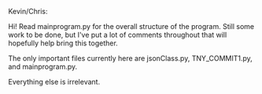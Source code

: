 Kevin/Chris:

Hi! Read mainprogram.py for the overall structure of the program. Still some work to be done, but I've
put a lot of comments throughout that will hopefully help bring this together.


The only important files currently here are jsonClass.py, TNY_COMMIT1.py, and mainprogram.py. 

Everything else is irrelevant. 
